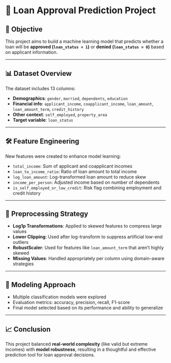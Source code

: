 
# 🏦 Loan Approval Prediction Project

## 🎯 Objective
This project aims to build a machine learning model that predicts whether a loan will be **approved (`loan_status = 1`)** or **denied (`loan_status = 0`)** based on applicant information.

---

## 📊 Dataset Overview

The dataset includes 13 columns:
- **Demographics**: `gender`, `married`, `dependents`, `education`
- **Financial info**: `applicant_income`, `coapplicant_income`, `loan_amount`, `loan_amount_term`, `credit_history`
- **Other context**: `self_employed`, `property_area`
- **Target variable**: `loan_status`

---

## 🛠️ Feature Engineering

New features were created to enhance model learning:

- `total_income`: Sum of applicant and coapplicant incomes
- `loan_to_income_ratio`: Ratio of loan amount to total income
- `log_loan_amount`: Log-transformed loan amount to reduce skew
- `income_per_person`: Adjusted income based on number of dependents
- `is_self_employed_or_low_credit`: Risk flag combining employment and credit history

---

## 🧪 Preprocessing Strategy

- **Log1p Transformations**: Applied to skewed features to compress large values
- **Lower Clipping**: Used after log-transform to suppress artificial low-end outliers
- **RobustScaler**: Used for features like `loan_amount_term` that aren’t highly skewed
- **Missing Values**: Handled appropriately per column using domain-aware strategies

---

## 🤖 Modeling Approach

- Multiple classification models were explored
- Evaluation metrics: accuracy, precision, recall, F1-score
- Final model selected based on its performance and ability to generalize

---

## 📈 Conclusion

This project balanced **real-world complexity** (like valid but extreme incomes) with **model robustness**, resulting in a thoughtful and effective prediction tool for loan approval decisions.

